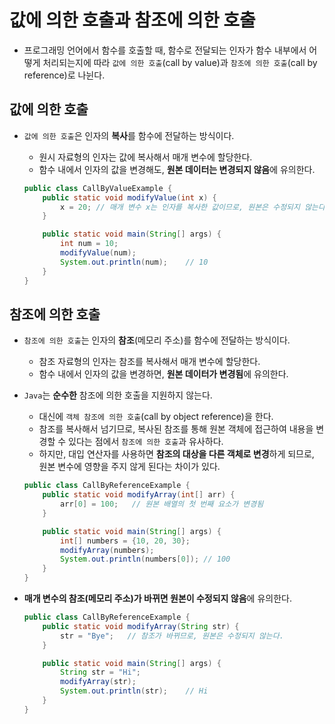 # 값에 의한 호출과 참조에 의한 호출

- 프로그래밍 언어에서 함수를 호출할 때, 함수로 전달되는 인자가 함수 내부에서 어떻게 처리되는지에 따라 `값에 의한 호출`(call by value)과 `참조에 의한 호출`(call by reference)로 나뉜다.

## 값에 의한 호출

- `값에 의한 호출`은 인자의 **복사**를 함수에 전달하는 방식이다.
  - 원시 자료형의 인자는 값에 복사해서 매개 변수에 할당한다.
  - 함수 내에서 인자의 값을 변경해도, **원본 데이터는 변경되지 않음**에 유의한다.

  ```java
  public class CallByValueExample {
      public static void modifyValue(int x) {
          x = 20; // 매개 변수 x는 인자를 복사한 값이므로, 원본은 수정되지 않는다.
      }

      public static void main(String[] args) {
          int num = 10;
          modifyValue(num);
          System.out.println(num);    // 10
      }
  }
  ```

## 참조에 의한 호출

- `참조에 의한 호출`는 인자의 **참조**(메모리 주소)를 함수에 전달하는 방식이다.
  - 참조 자료형의 인자는 참조를 복사해서 매개 변수에 할당한다.
  - 함수 내에서 인자의 값을 변경하면, **원본 데이터가 변경됨**에 유의한다.
- `Java`는 **순수한** 참조에 의한 호출을 지원하지 않는다.
  - 대신에 `객체 참조에 의한 호출`(call by object reference)을 한다.
  - 참조를 복사해서 넘기므로, 복사된 참조를 통해 원본 객체에 접근하여 내용을 변경할 수 있다는 점에서 `참조에 의한 호출`과 유사하다.
  - 하지만, 대입 연산자를 사용하면 **참조의 대상을 다른 객체로 변경**하게 되므로, 원본 변수에 영향을 주지 않게 된다는 차이가 있다.

  ```java
  public class CallByReferenceExample {
      public static void modifyArray(int[] arr) {
          arr[0] = 100;   // 원본 배열의 첫 번째 요소가 변경됨
      }

      public static void main(String[] args) {
          int[] numbers = {10, 20, 30};
          modifyArray(numbers);
          System.out.println(numbers[0]); // 100
      }
  }
  ```

- **매개 변수의 참조(메모리 주소)가 바뀌면 원본이 수정되지 않음**에 유의한다.

  ```java
  public class CallByReferenceExample {
      public static void modifyArray(String str) {
          str = "Bye";   // 참조가 바뀌므로, 원본은 수정되지 않는다.
      }

      public static void main(String[] args) {
          String str = "Hi";
          modifyArray(str);
          System.out.println(str);    // Hi
      }
  }
  ```
